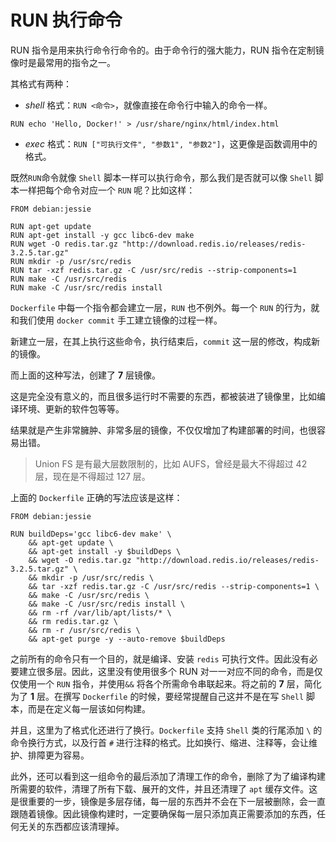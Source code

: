# RUN 执行命令

RUN 指令是用来执行命令行命令的。由于命令行的强大能力，RUN 指令在定制镜像时是最常用的指令之一。

其格式有两种：

* _shell_ 格式：`RUN <命令>`，就像直接在命令行中输入的命令一样。

```
RUN echo 'Hello, Docker!' > /usr/share/nginx/html/index.html
```

* _exec_ 格式：`RUN ["可执行文件", "参数1", "参数2"]`，这更像是函数调用中的格式。

既然`RUN`命令就像 `Shell` 脚本一样可以执行命令，那么我们是否就可以像 `Shell` 脚本一样把每个命令对应一个 `RUN` 呢？比如这样：

```
FROM debian:jessie

RUN apt-get update
RUN apt-get install -y gcc libc6-dev make
RUN wget -O redis.tar.gz "http://download.redis.io/releases/redis-3.2.5.tar.gz"
RUN mkdir -p /usr/src/redis
RUN tar -xzf redis.tar.gz -C /usr/src/redis --strip-components=1
RUN make -C /usr/src/redis
RUN make -C /usr/src/redis install
```

`Dockerfile` 中每一个指令都会建立一层，`RUN` 也不例外。每一个 `RUN` 的行为，就和我们使用 `docker commit` 手工建立镜像的过程一样。

新建立一层，在其上执行这些命令，执行结束后，`commit` 这一层的修改，构成新的镜像。

而上面的这种写法，创建了 **7** 层镜像。

这是完全没有意义的，而且很多运行时不需要的东西，都被装进了镜像里，比如编译环境、更新的软件包等等。

结果就是产生非常臃肿、非常多层的镜像，不仅仅增加了构建部署的时间，也很容易出错。

> Union FS 是有最大层数限制的，比如 AUFS，曾经是最大不得超过 42 层，现在是不得超过 127 层。

上面的 `Dockerfile` 正确的写法应该是这样：

```
FROM debian:jessie

RUN buildDeps='gcc libc6-dev make' \
    && apt-get update \
    && apt-get install -y $buildDeps \
    && wget -O redis.tar.gz "http://download.redis.io/releases/redis-3.2.5.tar.gz" \
    && mkdir -p /usr/src/redis \
    && tar -xzf redis.tar.gz -C /usr/src/redis --strip-components=1 \
    && make -C /usr/src/redis \
    && make -C /usr/src/redis install \
    && rm -rf /var/lib/apt/lists/* \
    && rm redis.tar.gz \
    && rm -r /usr/src/redis \
    && apt-get purge -y --auto-remove $buildDeps
```

之前所有的命令只有一个目的，就是编译、安装 `redis` 可执行文件。因此没有必要建立很多层。因此，这里没有使用很多个 RUN 对一一对应不同的命令，而是仅仅使用一个 `RUN` 指令，并使用`&&` 将各个所需命令串联起来。将之前的 **7** 层，简化为了 **1** 层。在撰写 `Dockerfile` 的时候，要经常提醒自己这并不是在写 `Shell` 脚本，而是在定义每一层该如何构建。

并且，这里为了格式化还进行了换行。`Dockerfile` 支持 `Shell` 类的行尾添加 `\` 的命令换行方式，以及行首 `#` 进行注释的格式。比如换行、缩进、注释等，会让维护、排障更为容易。

此外，还可以看到这一组命令的最后添加了清理工作的命令，删除了为了编译构建所需要的软件，清理了所有下载、展开的文件，并且还清理了 `apt` 缓存文件。这是很重要的一步，镜像是多层存储，每一层的东西并不会在下一层被删除，会一直跟随着镜像。因此镜像构建时，一定要确保每一层只添加真正需要添加的东西，任何无关的东西都应该清理掉。


